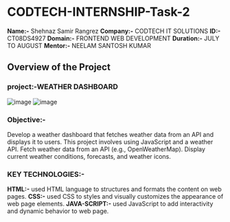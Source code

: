 # CODTECH-INTERNSHIP-Task-2
**Name:-** Shehnaz Samir Rangrez
**Company:-** CODTECH IT SOLUTIONS
**ID:-** CT08DS4927
**Domain:-** FRONTEND WEB DEVELOPMENT
**Duration:-** JULY TO AUGUST
**Mentor:-** NEELAM SANTOSH KUMAR

## Overview of the Project

### project:-WEATHER DASHBOARD
![image](https://github.com/user-attachments/assets/40421dd9-09fd-4a91-8a1e-063f48de7286)
![image](https://github.com/user-attachments/assets/4a027883-dea9-47e3-af2e-5399ed2df5f3)


### Objective:-
Develop a weather dashboard that fetches weather data from an API and displays it
to users. This project involves using JavaScript and a weather API. Fetch weather
data from an API (e.g., OpenWeatherMap). Display current weather conditions,
forecasts, and weather icons.

### KEY TECHNOLOGIES:-
**HTML:-** used HTML language to structures and formats the content on web pages.
**CSS:-** used CSS to styles and visually customizes the appearance of web page elements.
**JAVA-SCRIPT:-** used JavaScript to add interactivity and dynamic behavior to web page.
